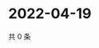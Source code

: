 # 2022-04-19

共 0 条

<!-- BEGIN WEIBO -->
<!-- 最后更新时间 Tue Apr 19 2022 13:22:43 GMT+0800 (China Standard Time) -->

<!-- END WEIBO -->
